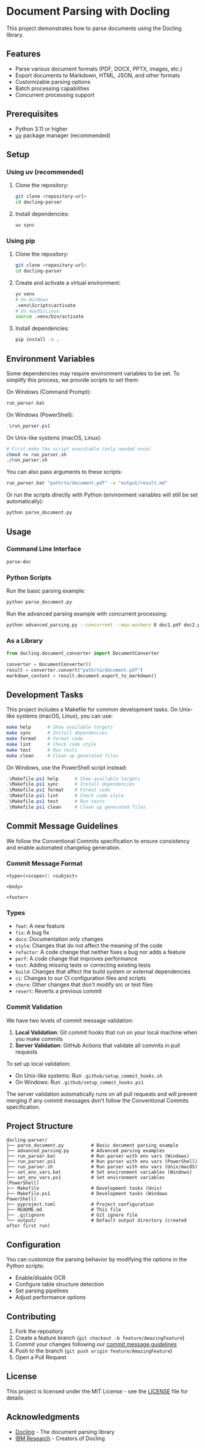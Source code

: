 # Document Parsing with Docling

This project demonstrates how to parse documents using the Docling library.

## Features

- Parse various document formats (PDF, DOCX, PPTX, images, etc.)
- Export documents to Markdown, HTML, JSON, and other formats
- Customizable parsing options
- Batch processing capabilities
- Concurrent processing support

## Prerequisites

- Python 3.11 or higher
- [uv](https://docs.astral.sh/uv/) package manager (recommended)

## Setup

### Using uv (recommended)

1. Clone the repository:

   ```bash
   git clone <repository-url>
   cd docling-parser
   ```

2. Install dependencies:
   ```bash
   uv sync
   ```

### Using pip

1. Clone the repository:

   ```bash
   git clone <repository-url>
   cd docling-parser
   ```

2. Create and activate a virtual environment:

   ```bash
   yv venv
   # On Windows
   .venv\Scripts\activate
   # On macOS/Linux
   source .venv/bin/activate
   ```

3. Install dependencies:
   ```bash
   pip install -e .
   ```

## Environment Variables

Some dependencies may require environment variables to be set. To simplify this process, we provide scripts to set them:

On Windows (Command Prompt):

```cmd
run_parser.bat
```

On Windows (PowerShell):

```powershell
.\run_parser.ps1
```

On Unix-like systems (macOS, Linux):

```bash
# First make the script executable (only needed once)
chmod +x run_parser.sh
./run_parser.sh
```

You can also pass arguments to these scripts:

```cmd
run_parser.bat "path/to/document.pdf" -o "output/result.md"
```

Or run the scripts directly with Python (environment variables will still be set automatically):

```bash
python parse_document.py
```

## Usage

### Command Line Interface

```bash
parse-doc
```

### Python Scripts

Run the basic parsing example:

```bash
python parse_document.py
```

Run the advanced parsing example with concurrent processing:

```bash
python advanced_parsing.py --concurrent --max-workers 8 doc1.pdf doc2.pdf doc3.pdf
```

### As a Library

```python
from docling.document_converter import DocumentConverter

converter = DocumentConverter()
result = converter.convert("path/to/document.pdf")
markdown_content = result.document.export_to_markdown()
```

## Development Tasks

This project includes a Makefile for common development tasks. On Unix-like systems (macOS, Linux), you can use:

```bash
make help      # Show available targets
make sync      # Install dependencies
make format    # Format code
make lint      # Check code style
make test      # Run tests
make clean     # Clean up generated files
```

On Windows, use the PowerShell script instead:

```powershell
.\Makefile.ps1 help      # Show available targets
.\Makefile.ps1 sync      # Install dependencies
.\Makefile.ps1 format    # Format code
.\Makefile.ps1 lint      # Check code style
.\Makefile.ps1 test      # Run tests
.\Makefile.ps1 clean     # Clean up generated files
```

## Commit Message Guidelines

We follow the Conventional Commits specification to ensure consistency and enable automated changelog generation.

### Commit Message Format

```
<type>(<scope>): <subject>

<body>

<footer>
```

### Types

- `feat`: A new feature
- `fix`: A bug fix
- `docs`: Documentation only changes
- `style`: Changes that do not affect the meaning of the code
- `refactor`: A code change that neither fixes a bug nor adds a feature
- `perf`: A code change that improves performance
- `test`: Adding missing tests or correcting existing tests
- `build`: Changes that affect the build system or external dependencies
- `ci`: Changes to our CI configuration files and scripts
- `chore`: Other changes that don't modify src or test files
- `revert`: Reverts a previous commit

### Commit Validation

We have two levels of commit message validation:

1. **Local Validation**: Git commit hooks that run on your local machine when you make commits
2. **Server Validation**: GitHub Actions that validate all commits in pull requests

To set up local validation:

- On Unix-like systems: Run `.github/setup_commit_hooks.sh`
- On Windows: Run `.github/setup_commit_hooks.ps1`

The server validation automatically runs on all pull requests and will prevent merging if any commit messages don't follow the Conventional Commits specification.

## Project Structure

```
docling-parser/
├── parse_document.py          # Basic document parsing example
├── advanced_parsing.py        # Advanced parsing examples
├── run_parser.bat             # Run parser with env vars (Windows)
├── run_parser.ps1             # Run parser with env vars (PowerShell)
├── run_parser.sh              # Run parser with env vars (Unix/macOS)
├── set_env_vars.bat           # Set environment variables (Windows)
├── set_env_vars.ps1           # Set environment variables (PowerShell)
├── Makefile                   # Development tasks (Unix)
├── Makefile.ps1               # Development tasks (Windows PowerShell)
├── pyproject.toml             # Project configuration
├── README.md                  # This file
├── .gitignore                 # Git ignore file
└── output/                    # Default output directory (created after first run)
```

## Configuration

You can customize the parsing behavior by modifying the options in the Python scripts:

- Enable/disable OCR
- Configure table structure detection
- Set parsing pipelines
- Adjust performance options

## Contributing

1. Fork the repository
2. Create a feature branch (`git checkout -b feature/AmazingFeature`)
3. Commit your changes following our [commit message guidelines](docs/contributing.md)
4. Push to the branch (`git push origin feature/AmazingFeature`)
5. Open a Pull Request

## License

This project is licensed under the MIT License - see the [LICENSE](LICENSE) file for details.

## Acknowledgments

- [Docling](https://github.com/docling-project/docling) - The document parsing library
- [IBM Research](https://research.ibm.com/) - Creators of Docling
